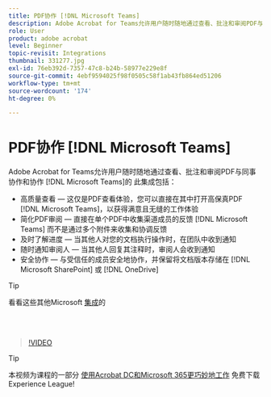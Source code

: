```yaml
---
title: PDF协作 [!DNL Microsoft Teams]
description: Adobe Acrobat for Teams允许用户随时随地通过查看、批注和审阅PDF与同事协作和协作 [!DNL Microsoft Teams]
role: User
product: adobe acrobat
level: Beginner
topic-revisit: Integrations
thumbnail: 331277.jpg
exl-id: 76eb392d-7357-47c8-b24b-58977e229e8f
source-git-commit: 4ebf9594025f98f0505c58f1ab43fb864ed51206
workflow-type: tm+mt
source-wordcount: '174'
ht-degree: 0%

---
```


# PDF协作 [!DNL Microsoft Teams]

Adobe Acrobat for Teams允许用户随时随地通过查看、批注和审阅PDF与同事协作和协作 [!DNL Microsoft Teams]的 此集成包括：

* 高质量查看 — 这仅是PDF查看体验，您可以直接在其中打开高保真PDF [!DNL Microsoft Teams]，以获得满意且无缝的工作体验
* 简化PDF审阅 — 直接在单个PDF中收集渠道成员的反馈 [!DNL Microsoft Teams] 而不是通过多个附件来收集和协调反馈
* 及时了解进度 — 当其他人对您的文档执行操作时，在团队中收到通知
* 随时通知审阅人 — 当其他人回复其注释时，审阅人会收到通知
* 安全协作 — 与受信任的成员安全地协作，并保留将文档版本存储在 [!DNL Microsoft SharePoint] 或 [!DNL OneDrive]

>[!TIP]
>
>看看这些其他Microsoft [集成](../integrate/integrate-overview.md#microsoft)的

<br> 

>[!VIDEO](https://video.tv.adobe.com/v/331277?quality=12&learn=on&hidetitle=true)

>[!TIP]
>
>本视频为课程的一部分 [使用Acrobat DC和Microsoft 365更巧妙地工作](https://experienceleague.adobe.com/?recommended=Acrobat-U-1-2021.microsoft365) 免费下载Experience League!
